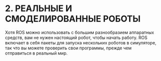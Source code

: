 # 2. РЕАЛЬНЫЕ И СМОДЕЛИРОВАННЫЕ РОБОТЫ

Хотя ROS можно использовать с большим разнообразием аппаратных средств, вам не нужен настоящий робот, чтобы начать работу. ROS включает в себя пакеты для запуска нескольких роботов в симуляторе, так что вы можете проверить свои программы, прежде чем отправиться в реальный мир.

